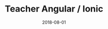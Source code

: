 ---
title: 'Teacher Angular / Ionic'
thumbnail: '/assets/images/works/angular-class.jpg'
description: 'I was a teacher of EAD in FIAP. I wrote a course on creating hybrid applications with Ionic and basic introduction to Angular and NodeJS.'
date: '2018-08-01'
company: 'FIAP'
slug: 'works/palos-verdes'
technologies:
- NodeJS
- Angular
- Ionic
---